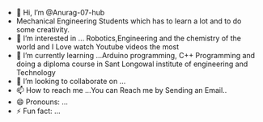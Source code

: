 - 👋 Hi, I’m @Anurag-07-hub
- Mechanical Engineering Students which has  to learn a lot and to do some creativity.
- 👀 I’m interested in ... Robotics,Engineering and the chemistry of the world and I Love watch Youtube videos the most
- 🌱 I’m currently learning ...Arduino programming, C++ Programming and doing a diploma course in Sant Longowal institute of engineering and Technology
- 💞️ I’m looking to collaborate on ...
- 📫 How to reach me ...You can Reach me by Sending an Email..
- 😄 Pronouns: ...
- ⚡ Fun fact: ...

<!---
Anurag-07-hub/Anurag-07-hub is a ✨ special ✨ repository because its `README.md` (this file) appears on your GitHub profile.
You can click the Preview link to take a look at your changes.
--->
